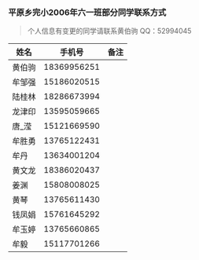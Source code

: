 ### 平原乡完小2006年六一班部分同学联系方式

>个人信息有变更的同学请联系黄伯驹
> QQ：52994045



姓名  | 手机号 | 备注
----- | ------ | -----
黄伯驹 | 18369956251 |
牟邹强 | 15186020515 |
陆桂林 | 18286673994 |
龙津印 | 13595059665 |
唐_滢  | 15121669590 |
牟胜勇 | 13765122431 |
牟丹   | 13634001204 |
黄文龙 | 18386020437 |
姜渊  |  15808008025 |
黄琴  |  13765611430 |
钱凤娟 | 15761645292 |
牟玉婷 | 13765660865 |
牟毅  | 15117701266 |
